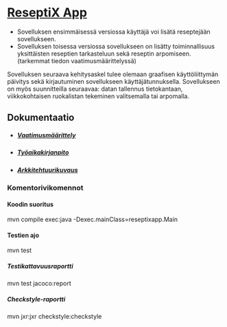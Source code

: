  # [ReseptiX App](https://github.com/Eddiejjay/ot-harjoitustyo/tree/master/ReseptiXApp)
-  Sovelluksen ensimmäisessä versiossa käyttäjä voi lisätä reseptejään sovellukseen. 
-  Sovelluksen toisessa versiossa sovellukseen on lisätty toiminnallisuus yksittäisten reseptien tarkasteluun sekä reseptin arpomiseen. (tarkemmat tiedon vaatimusmäärittelyssä) 

Sovelluksen seuraava kehitysaskel tulee olemaan graafisen käyttöliittymän päivitys sekä kirjautuminen sovellukseen käyttäjätunnuksella. 
Sovellukseen on myös suunnitteilla seuraavaa: datan tallennus tietokantaan, viikkokohtaisen ruokalistan tekeminen valitsemalla tai arpomalla. 


 ## Dokumentaatio
 - ##### [Vaatimusmäärittely](https://github.com/Eddiejjay/ot-harjoitustyo/blob/master/ReseptiXApp/dokumentaatio/vaatimusm%C3%A4%C3%A4rittely.md)
 - ##### [Työaikakirjanpito](https://github.com/Eddiejjay/ot-harjoitustyo/blob/master/ReseptiXApp/dokumentaatio/tuntikirjanpito.md)
 - ##### [Arkkitehtuurikuvaus](https://github.com/Eddiejjay/ot-harjoitustyo/blob/master/ReseptiXApp/dokumentaatio/arkkitehtuuri.md)

### Komentorivikomennot 


#### Koodin suoritus 
mvn compile exec:java -Dexec.mainClass=reseptixapp.Main
#### Testien ajo
mvn test
##### Testikattavuusraportti
mvn test jacoco:report

##### Checkstyle-raportti
mvn jxr:jxr checkstyle:checkstyle


